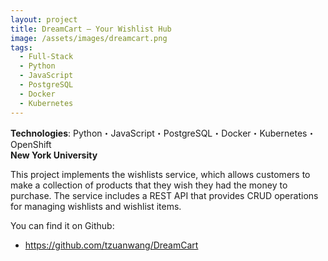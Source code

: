 ```yaml
---
layout: project
title: DreamCart – Your Wishlist Hub
image: /assets/images/dreamcart.png
tags:
  - Full-Stack
  - Python
  - JavaScript
  - PostgreSQL
  - Docker
  - Kubernetes
---
```

**Technologies**: Python・JavaScript・PostgreSQL・Docker・Kubernetes・OpenShift \
**New York University**

This project implements the wishlists service, which allows customers to make a collection of products that they wish they had the money to purchase. The service includes a REST API that provides CRUD operations for managing wishlists and wishlist items.

You can find it on Github:

- <https://github.com/tzuanwang/DreamCart>


